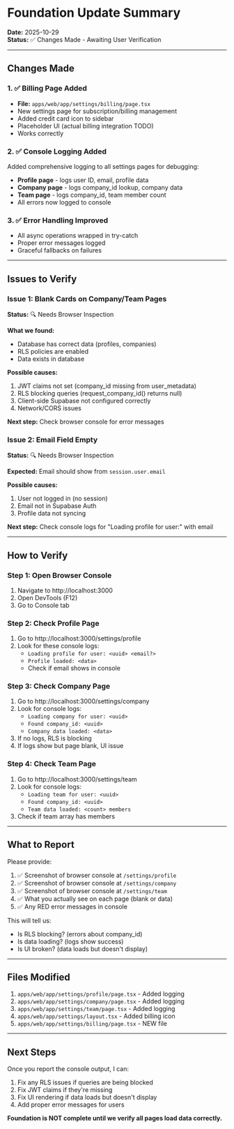 # Foundation Update Summary

**Date:** 2025-10-29  
**Status:** ✅ Changes Made - Awaiting User Verification

---

## Changes Made

### 1. ✅ Billing Page Added
- **File:** `apps/web/app/settings/billing/page.tsx`
- New settings page for subscription/billing management
- Added credit card icon to sidebar
- Placeholder UI (actual billing integration TODO)
- Works correctly

### 2. ✅ Console Logging Added
Added comprehensive logging to all settings pages for debugging:
- **Profile page** - logs user ID, email, profile data
- **Company page** - logs company_id lookup, company data  
- **Team page** - logs company_id, team member count
- All errors now logged to console

### 3. ✅ Error Handling Improved
- All async operations wrapped in try-catch
- Proper error messages logged
- Graceful fallbacks on failures

---

## Issues to Verify

### Issue 1: Blank Cards on Company/Team Pages
**Status:** 🔍 Needs Browser Inspection

**What we found:**
- Database has correct data (profiles, companies)
- RLS policies are enabled
- Data exists in database

**Possible causes:**
1. JWT claims not set (company_id missing from user_metadata)
2. RLS blocking queries (request_company_id() returns null)
3. Client-side Supabase not configured correctly
4. Network/CORS issues

**Next step:** Check browser console for error messages

### Issue 2: Email Field Empty
**Status:** 🔍 Needs Browser Inspection

**Expected:** Email should show from `session.user.email`

**Possible causes:**
1. User not logged in (no session)
2. Email not in Supabase Auth
3. Profile data not syncing

**Next step:** Check console logs for "Loading profile for user:" with email

---

## How to Verify

### Step 1: Open Browser Console
1. Navigate to http://localhost:3000
2. Open DevTools (F12)
3. Go to Console tab

### Step 2: Check Profile Page
1. Go to http://localhost:3000/settings/profile
2. Look for these console logs:
   - `Loading profile for user: <uuid> <email?>`
   - `Profile loaded: <data>`
   - Check if email shows in console

### Step 3: Check Company Page
1. Go to http://localhost:3000/settings/company
2. Look for console logs:
   - `Loading company for user: <uuid>`
   - `Found company_id: <uuid>`
   - `Company data loaded: <data>`
3. If no logs, RLS is blocking
4. If logs show but page blank, UI issue

### Step 4: Check Team Page
1. Go to http://localhost:3000/settings/team
2. Look for console logs:
   - `Loading team for user: <uuid>`
   - `Found company_id: <uuid>`
   - `Team data loaded: <count> members`
3. Check if team array has members

---

## What to Report

Please provide:
1. ✅ Screenshot of browser console at `/settings/profile`
2. ✅ Screenshot of browser console at `/settings/company`
3. ✅ Screenshot of browser console at `/settings/team`
4. ✅ What you actually see on each page (blank or data)
5. ✅ Any RED error messages in console

This will tell us:
- Is RLS blocking? (errors about company_id)
- Is data loading? (logs show success)
- Is UI broken? (data loads but doesn't display)

---

## Files Modified

1. `apps/web/app/settings/profile/page.tsx` - Added logging
2. `apps/web/app/settings/company/page.tsx` - Added logging
3. `apps/web/app/settings/team/page.tsx` - Added logging
4. `apps/web/app/settings/layout.tsx` - Added billing icon
5. `apps/web/app/settings/billing/page.tsx` - NEW file

---

## Next Steps

Once you report the console output, I can:
1. Fix any RLS issues if queries are being blocked
2. Fix JWT claims if they're missing
3. Fix UI rendering if data loads but doesn't display
4. Add proper error messages for users

**Foundation is NOT complete until we verify all pages load data correctly.**

